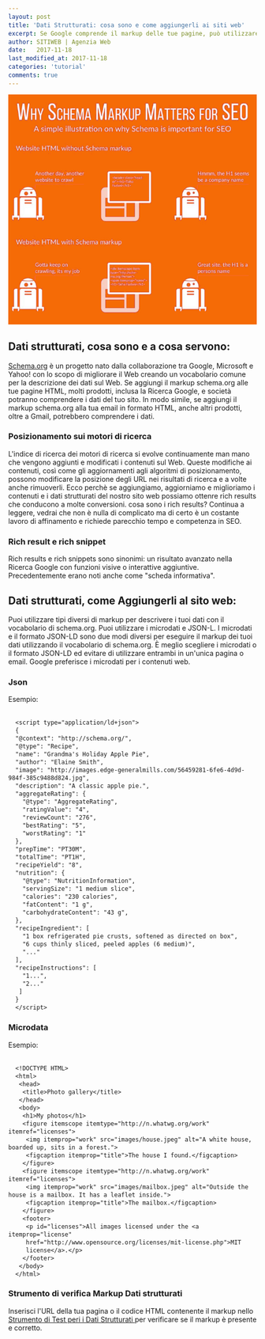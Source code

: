 ```yaml
---
layout: post
title: 'Dati Strutturati: cosa sono e come aggiungerli ai siti web'
excerpt: Se Google comprende il markup delle tue pagine, può utilizzare tali informazioni per aggiungere rich snippet e altre funzionalità al tuo risultato di ricerca.
author: SITIWEB | Agenzia Web
date:   2017-11-18
last_modified_at: 2017-11-18
categories: 'tutorial'
comments: true
---
```

<img itemprop="image" src="/img/structured-data-markup.jpg" alt="Dati Strutturati e microdata aiutano a posizionare il sito web sui motori di ricerca" title="Dati Strutturati e microdata aiutano a posizionare il sito web sui motori di ricerca">

## Dati strutturati, cosa sono e a cosa servono:

<a href="http://schema.org/" rel="nofollow" title="vai al link esterno Schema.org">Schema.org</a> è un progetto nato dalla collaborazione tra Google, Microsoft e Yahoo! con lo scopo di migliorare il Web creando un vocabolario comune per la descrizione dei dati sul Web. Se aggiungi il markup schema.org alle tue pagine HTML, molti prodotti, inclusa la Ricerca Google, e società potranno comprendere i dati del tuo sito. In modo simile, se aggiungi il markup schema.org alla tua email in formato HTML, anche altri prodotti, oltre a Gmail, potrebbero comprendere i dati.

### Posizionamento sui motori di ricerca
L'indice di ricerca dei motori di ricerca si evolve continuamente man mano che vengono aggiunti e modificati i contenuti sul Web. Queste modifiche ai contenuti, così come gli aggiornamenti agli algoritmi di posizionamento, possono modificare la posizione degli URL nei risultati di ricerca e a volte anche rimuoverli. Ecco perchè se
aggiungiamo, aggiorniamo e miglioriamo i contenuti e i dati strutturati del nostro sito web possiamo ottenre
rich results che conducono a molte conversioni. cosa sono i rich results? Continua a leggere, vedrai che non è
nulla di complicato ma di certo è un costante lavoro di affinamento e richiede parecchio tempo e competenza in SEO.

### Rich result e rich snippet
Rich results e rich snippets sono sinonimi: un risultato avanzato nella Ricerca Google con funzioni visive o interattive aggiuntive. Precedentemente erano noti anche come "scheda informativa".


## Dati strutturati, come Aggiungerli al sito web:

Puoi utilizzare tipi diversi di markup per descrivere i tuoi dati con il vocabolario di schema.org. Puoi utilizzare i microdati e JSON-L. I microdati e il formato JSON-LD sono due modi diversi per eseguire il markup dei tuoi dati utilizzando il vocabolario di schema.org. È meglio scegliere i microdati o il formato JSON-LD ed evitare di utilizzare entrambi in un'unica pagina o email. Google preferisce i microdati per i contenuti web.

### Json
Esempio:

```

  <script type="application/ld+json">
  {
  "@context": "http://schema.org/",
  "@type": "Recipe",
  "name": "Grandma's Holiday Apple Pie",
  "author": "Elaine Smith",
  "image": "http://images.edge-generalmills.com/56459281-6fe6-4d9d-984f-385c9488d824.jpg",
  "description": "A classic apple pie.",
  "aggregateRating": {
    "@type": "AggregateRating",
    "ratingValue": "4",
    "reviewCount": "276",
    "bestRating": "5",
    "worstRating": "1"
  },
  "prepTime": "PT30M",
  "totalTime": "PT1H",
  "recipeYield": "8",
  "nutrition": {
    "@type": "NutritionInformation",
    "servingSize": "1 medium slice",
    "calories": "230 calories",
    "fatContent": "1 g",
    "carbohydrateContent": "43 g",
  },
  "recipeIngredient": [
    "1 box refrigerated pie crusts, softened as directed on box",
    "6 cups thinly sliced, peeled apples (6 medium)",
    "..."
  ],
  "recipeInstructions": [
    "1...",
    "2..."
   ]
  }
  </script>

```


### Microdata
Esempio:

```

  <!DOCTYPE HTML>
  <html>
   <head>
    <title>Photo gallery</title>
   </head>
   <body>
    <h1>My photos</h1>
    <figure itemscope itemtype="http://n.whatwg.org/work" itemref="licenses">
     <img itemprop="work" src="images/house.jpeg" alt="A white house, boarded up, sits in a forest.">
     <figcaption itemprop="title">The house I found.</figcaption>
    </figure>
    <figure itemscope itemtype="http://n.whatwg.org/work" itemref="licenses">
     <img itemprop="work" src="images/mailbox.jpeg" alt="Outside the house is a mailbox. It has a leaflet inside.">
     <figcaption itemprop="title">The mailbox.</figcaption>
    </figure>
    <footer>
     <p id="licenses">All images licensed under the <a itemprop="license"
     href="http://www.opensource.org/licenses/mit-license.php">MIT
     license</a>.</p>
    </footer>
   </body>
  </html>

```

### Strumento di verifica Markup Dati strutturati
Inserisci l'URL della tua pagina o il codice HTML contenente il markup nello
<a href="https://search.google.com/structured-data/testing-tool" rel="nofollow" title="external link - vai allo strumento test dati strutturati di Goolge"> Strumento di Test peri i Dati Strutturati </a>
per verificare se il markup è presente e corretto.
